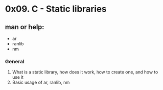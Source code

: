 # 0x09. C - Static libraries

## man or help:

- ar
- ranlib
- nm

### General

1. What is a static library, how does it work, how to create one, and how to use it
2. Basic usage of ar, ranlib, nm
